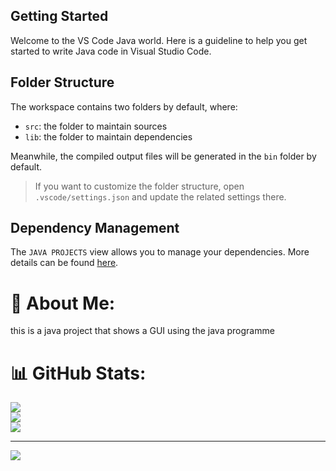 ## Getting Started

Welcome to the VS Code Java world. Here is a guideline to help you get started to write Java code in Visual Studio Code.

## Folder Structure

The workspace contains two folders by default, where:

- `src`: the folder to maintain sources
- `lib`: the folder to maintain dependencies

Meanwhile, the compiled output files will be generated in the `bin` folder by default.

> If you want to customize the folder structure, open `.vscode/settings.json` and update the related settings there.

## Dependency Management

The `JAVA PROJECTS` view allows you to manage your dependencies. More details can be found [here](https://github.com/microsoft/vscode-java-dependency#manage-dependencies).

# 💫 About Me:
this is a java project that shows a GUI using  the java programme

# 📊 GitHub Stats:
![](https://github-readme-stats.vercel.app/api?username=owinoalfred&theme=dark&hide_border=true&include_all_commits=false&count_private=false)<br/>
![](https://github-readme-streak-stats.herokuapp.com/?user=owinoalfred&theme=dark&hide_border=true)<br/>
![](https://github-readme-stats.vercel.app/api/top-langs/?username=owinoalfred&theme=dark&hide_border=true&include_all_commits=false&count_private=false&layout=compact)

---
[![](https://visitcount.itsvg.in/api?id=owinoalfred&icon=0&color=0)](https://visitcount.itsvg.in)

<!-- Proudly created with GPRM ( https://gprm.itsvg.in ) -->